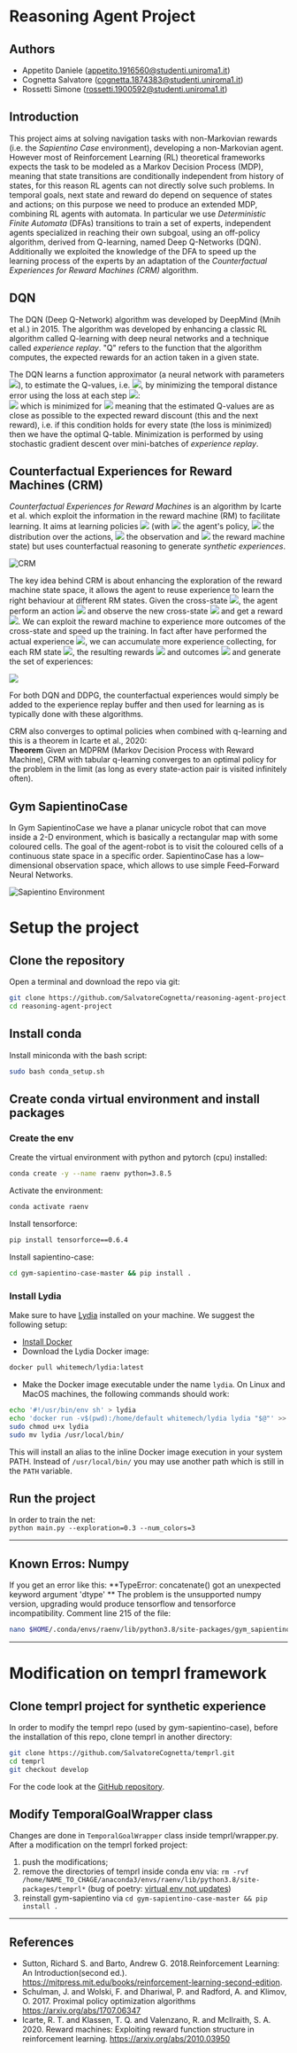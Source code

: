 # Reasoning Agent Project

## Authors
- Appetito Daniele (<appetito.1916560@studenti.uniroma1.it>)
- Cognetta Salvatore (<cognetta.1874383@studenti.uniroma1.it>)
- Rossetti Simone (<rossetti.1900592@studenti.uniroma1.it>)

## Introduction
This project aims at solving navigation tasks with non-Markovian rewards (i.e. the *Sapientino Case* environment), developing a non-Markovian agent. However most of Reinforcement Learning (RL) theoretical frameworks expects the task to be modeled as a Markov Decision Process (MDP), meaning that state transitions are conditionally independent from history of states, for this reason RL agents can not directly solve such problems. In temporal goals, next state and reward do depend on sequence of states and actions; on this purpose we need to produce an extended MDP, combining RL agents with automata. In particular we use *Deterministic Finite Automata* (DFAs) transitions to train a set of experts, independent agents specialized in reaching their own subgoal, using an off-policy algorithm, derived from Q-learning,  named Deep Q-Networks (DQN). Additionally we exploited the knowledge of the DFA to speed up the learning process of the experts by an adaptation of the *Counterfactual Experiences for Reward Machines (CRM)* algorithm.

## DQN
The DQN (Deep Q-Network) algorithm was developed by DeepMind (Mnih et al.) in 2015. The algorithm was developed by enhancing a classic RL algorithm called Q-learning with deep neural networks and a technique called *experience replay*. "Q" refers to the function that the algorithm computes, the expected rewards for an action taken in a given state.  

The DQN learns a function approximator (a neural network with parameters <img src='https://render.githubusercontent.com/render/math?math=\theta'>), to estimate the Q-values, i.e. 
<img src="https://render.githubusercontent.com/render/math?math=Q(s,a,\theta)\approx Q^*(s,a)">, by minimizing the temporal distance error using the loss at each step <img src='https://render.githubusercontent.com/render/math?math=i'>:  
<img src='https://render.githubusercontent.com/render/math?math=L_i(\theta_i)=\mathbb{E}\big[(r_t+\max_{a_{ t + 1}} Q(s_{t+1},a_{t+1}, \theta_{i-1})-Q(s_{t},a_{t}, \theta_{i}))^2\big]'> 
which is minimized for <img src="https://render.githubusercontent.com/render/math?math=Q(s_{t},a_{t},\theta_{i})\approx r_t+\max_{a_{t+1}} Q(s_{t+1},a_{t+1},\theta_{i-1})"> meaning that the estimated Q-values are as close as possible to the expected reward discount (this and the next reward), i.e. if this condition holds for every state (the loss is minimized) then we have the optimal Q-table. Minimization is performed by using stochastic gradient descent over mini-batches of *experience replay*.

## Counterfactual Experiences for Reward Machines (CRM)
*Counterfactual Experiences for Reward Machines* is an algorithm by Icarte et al. which exploit the information in the reward machine (RM) to facilitate learning. It aims at learning policies <img src='https://render.githubusercontent.com/render/math?math=\pi(a|s,u)'> (with <img src='https://render.githubusercontent.com/render/math?math=\pi'> the agent's policy, <img src='https://render.githubusercontent.com/render/math?math=a'> the distribution over the actions, <img src='https://render.githubusercontent.com/render/math?math=s'> the observation and <img src='https://render.githubusercontent.com/render/math?math=u'> the reward machine state) but uses counterfactual reasoning to generate *synthetic experiences*.  

![CRM](report/images/examp_CRM.png)

The key idea behind CRM is about enhancing the exploration of the reward machine state space, it allows the agent to reuse experience to learn the right behaviour at different RM states. Given the cross-state <img src='https://render.githubusercontent.com/render/math?math=\langle s,u\rangle'>, the agent perform an action <img src='https://render.githubusercontent.com/render/math?math=a'> and observe the new cross-state <img src="https://render.githubusercontent.com/render/math?math=\langle s',u'\rangle"> and get a reward <img src="https://render.githubusercontent.com/render/math?math=r">. We can exploit the reward machine to experience more outcomes of the cross-state and speed up the training. In fact after have performed the actual experience <img src="https://render.githubusercontent.com/render/math?math=\langle s,u,a,r,s',u'\rangle">, we can accumulate more experience collecting, for each RM state <img src="https://render.githubusercontent.com/render/math?math=\bar{u}\in U">, the resulting rewards <img src="https://render.githubusercontent.com/render/math?math=\bar{r}"> and outcomes <img src="https://render.githubusercontent.com/render/math?math=\bar{u}"> and generate the set of experiences:  

<img src="https://render.githubusercontent.com/render/math?math=\big\{ \langle s,\bar{u},a,\bar{r},s',\bar{u}'\rangle\ |\ \forall \bar{u}\in U \big\}">  

For both DQN and DDPG, the counterfactual experiences would simply be added to the experience replay buffer and then used for learning as is typically done with these algorithms.

CRM also converges to optimal policies when combined with q-learning and this is a theorem in Icarte et al., 2020:  
**Theorem** Given an MDPRM (Markov Decision Process with Reward Machine), CRM with tabular q-learning converges to an optimal policy for the problem in the limit (as long as every state-action pair is visited infinitely often).

## Gym SapientinoCase
In Gym SapientinoCase we have a planar unicycle robot that can move inside  a 2-D environment, which is basically a rectangular map with some coloured cells. The goal of the agent-robot is to visit the coloured cells of a continuous state space in a specific order. SapientinoCase has a low–dimensional observation space, which allows to use simple Feed–Forward Neural Networks. 

![Sapientino Environment](report/images/sapientino.png)

<!-- TODO: finish with some examples -->

# Setup the project

## Clone the repository
Open a terminal and download the repo via git:
```bash
git clone https://github.com/SalvatoreCognetta/reasoning-agent-project.git  
cd reasoning-agent-project
```  

## Install conda
Install miniconda with the bash script:
```bash
sudo bash conda_setup.sh
```

## Create conda virtual environment and install packages
### Create the env 
Create the virtual environment with python and pytorch (cpu) installed:  
```bash
conda create -y --name raenv python=3.8.5
```

Activate the environment:  
```bash
conda activate raenv
```

Install tensorforce:  
```bash
pip install tensorforce==0.6.4
```

Install sapientino-case: 
```bash
cd gym-sapientino-case-master && pip install .
```

### Install Lydia
Make sure to have [Lydia](https://github.com/whitemech/lydia) 
installed on your machine.
We suggest the following setup:

- [Install Docker](https://www.docker.com/get-started)
- Download the Lydia Docker image:
```bash
docker pull whitemech/lydia:latest
```
- Make the Docker image executable under the name `lydia`.
  On Linux and MacOS machines, the following commands should work:
```bash
echo '#!/usr/bin/env sh' > lydia
echo 'docker run -v$(pwd):/home/default whitemech/lydia lydia "$@"' >> lydia
sudo chmod u+x lydia
sudo mv lydia /usr/local/bin/
```

This will install an alias to the inline Docker image execution
in your system PATH. Instead of `/usr/local/bin/`
you may use another path which is still in the `PATH` variable.

## Run the project
In order to train the net:  
`python main.py --exploration=0.3 --num_colors=3`

---
## Known Erros: Numpy
If you get an error like this:
**TypeError: concatenate() got an unexpected keyword argument 'dtype'
**
The problem is the unsupported numpy version, upgrading would produce tensorflow and tensorforce incompatibility. Comment line 215 of the file:
```bash
nano $HOME/.conda/envs/raenv/lib/python3.8/site-packages/gym_sapientino/wrappers/observations.py
```
---

# Modification on temprl framework
## Clone temprl project for synthetic experience
In order to modify the temprl repo (used by gym-sapientino-case), before the installation of this repo, clone temprl in another directory:  
```bash
git clone https://github.com/SalvatoreCognetta/temprl.git 
cd temprl
git checkout develop
```

For the code look at the [GitHub repository](https://github.com/SalvatoreCognetta/temprl/tree/develop).

## Modify TemporalGoalWrapper class
Changes are done in `TemporalGoalWrapper` class inside temprl/wrapper.py.  
After a modification on the temprl forked project:
1. push the modifications;
2. remove the directories of temprl inside conda env via: `rm -rvf /home/NAME_TO_CHAGE/anaconda3/envs/raenv/lib/python3.8/site-packages/temprl*` (bug of poetry: [virtual env not updates]([https://link](https://github.com/python-poetry/poetry/issues/2921) ))
3. reinstall gym-sapientino via `cd gym-sapientino-case-master && pip install .`

---
## References
- Sutton, Richard S. and Barto, Andrew G. 2018.Reinforcement Learning: An Introduction(second ed.). <https://mitpress.mit.edu/books/reinforcement-learning-second-edition>.
- Schulman, J. and Wolski, F. and Dhariwal, P. and Radford, A. and Klimov, O. 2017. Proximal policy optimization algorithms <https://arxiv.org/abs/1707.06347>
- Icarte, R. T. and Klassen, T. Q. and Valenzano, R. and McIlraith, S. A. 2020.   Reward machines: Exploiting reward function structure in reinforcement learning. <https://arxiv.org/abs/2010.03950>
